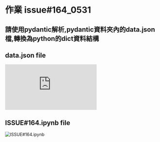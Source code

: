 # 作業 issue#164_0531
## 請使用pydantic解析,pydantic資料夾內的data.json檔,轉換為python的dict資料結構 

## data.json file
![data.json](https://github.com/roberthsu2003/__11304_python_2024_tvdi__/blob/main/homework/%E9%99%B3%E6%98%8E%E5%8B%9D/issue%23164/data.json) 

## ISSUE#164.ipynb file
![ISSUE#164.ipynb](https) 

